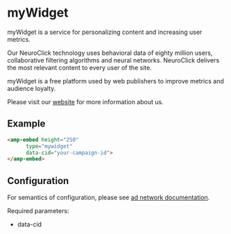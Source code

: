 <!---
Copyright 2017 The AMP HTML Authors. All Rights Reserved.

Licensed under the Apache License, Version 2.0 (the "License");
you may not use this file except in compliance with the License.
You may obtain a copy of the License at

      http://www.apache.org/licenses/LICENSE-2.0

Unless required by applicable law or agreed to in writing, software
distributed under the License is distributed on an "AS-IS" BASIS,
WITHOUT WARRANTIES OR CONDITIONS OF ANY KIND, either express or implied.
See the License for the specific language governing permissions and
limitations under the License.
-->

# myWidget

myWidget is a service for personalizing content and increasing user metrics.

Our NeuroClick technology uses behavioral data of eighty million users, collaborative filtering algorithms and neural networks. NeuroClick delivers the most relevant content to every user of the site.

myWidget is a free platform used by web publishers to improve metrics and audience loyalty.

Please visit our [website](https://widget.my.com) for more information about us.

## Example

```html
<amp-embed height="250"
      type="mywidget"
      data-cid="your-campaign-id">
</amp-embed>
```

## Configuration

For semantics of configuration, please see [ad network documentation](https://widget.my.com/docs/dev/amp/).

Required parameters:

- data-cid
